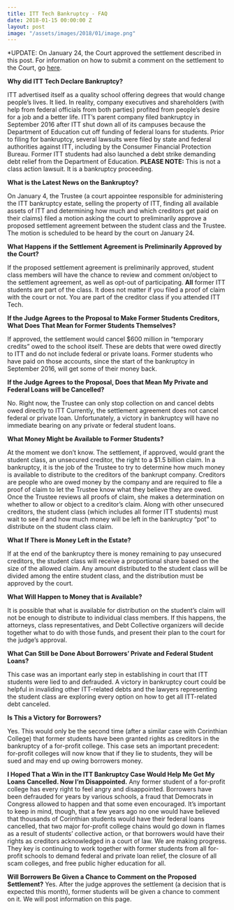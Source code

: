 ```yaml
---
title: ITT Tech Bankruptcy - FAQ
date: 2018-01-15 00:00:00 Z
layout: post
image: "/assets/images/2018/01/image.png"
---
```


*UPDATE: On January 24, the Court approved the settlement described in this post. For information on how to submit a comment on the settlement to the Court, go [here](http://docs.google.com/document/d/1H0xr8htYBXtdpBoIxT4J5-fZvM5lfQLmsG2abj_g7zE/edit). 

**Why did ITT Tech Declare Bankruptcy?**

ITT advertised itself as a quality school offering degrees that would change people’s lives. It lied. In reality, company executives and shareholders (with help from federal officials from both parties) profited from people’s desire for a job and a better life. ITT’s parent company filed bankruptcy in September 2016 after ITT shut down all of its campuses because the Department of Education cut off funding of federal loans for students. Prior to filing for bankruptcy, several lawsuits were filed by state and federal authorities against ITT, including by the Consumer Financial Protection Bureau. Former ITT students had also launched a debt strike demanding debt relief from the Department of Education. **PLEASE NOTE:** This is not a class action lawsuit. It is a bankruptcy proceeding. 

**What is the Latest News on the Bankruptcy?**

On January 4, the Trustee (a court appointee responsible for administering the ITT bankruptcy estate, selling the property of ITT, finding all available assets of ITT and determining how much and which creditors get paid on their claims) filed a motion asking the court to preliminarily approve a proposed settlement agreement between the student class and the Trustee.  The motion is scheduled to be heard by the court on January 24. 

**What Happens if the Settlement Agreement is Preliminarily Approved by the Court?**

If the proposed settlement agreement is preliminarily approved, student class members will have the chance to review and comment on/object to the settlement agreement, as well as opt-out of participating. **All** former ITT students are part of the class. It does not matter if you filed a proof of claim with the court or not. You are part of the creditor class if you attended ITT Tech. 

**If the Judge Agrees to the Proposal to Make Former Students Creditors, What Does That Mean for Former Students Themselves?**

If approved, the settlement would cancel $600 million in “temporary credits” owed to the school itself. These are debts that were owed directly to ITT and do not include federal or private loans. Former students who have paid on those accounts, since the start of the bankruptcy in September 2016, will get some of their money back.
 
**If the Judge Agrees to the Proposal, Does that Mean My Private and Federal Loans will be Cancelled?**

No. Right now, the Trustee can only stop collection on and cancel debts owed directly to ITT Currently, the settlement agreement does not cancel federal or private loan. Unfortunately, a victory in bankruptcy will have no immediate bearing on any private or federal student loans. 
 
**What Money Might be Available to Former Students?**

At the moment we don’t know. The settlement, if approved, would grant the student class, an unsecured creditor, the right to a $1.5 billion claim. In a bankruptcy, it is the job of the Trustee to try to determine how much money is available to distribute to the creditors of the bankrupt company. Creditors are people who are owed money by the company and are required to file a proof of claim to let the Trustee know what they believe they are owed. Once the Trustee reviews all proofs of claim, she makes a determination on whether to allow or object to a creditor’s claim. Along with other unsecured creditors, the student class (which includes all former ITT students) must wait to see if and how much money will be left in the bankruptcy “pot” to distribute on the student class claim. 

**What If There is Money Left in the Estate?**

If at the end of the bankruptcy there is money remaining to pay unsecured creditors, the student class will receive a proportional share based on the size of the allowed claim. Any amount distributed to the student class will be divided among the entire student class, and the distribution must be approved by the court. 

**What Will Happen to Money that is Available?**

It is possible that what is available for distribution on the student’s claim will not be enough to distribute to individual class members. If this happens, the attorneys, class representatives, and Debt Collective organizers will decide together what to do with those funds, and present their plan to the court for the judge’s approval.
 
**What Can Still be Done About Borrowers’ Private and Federal Student Loans?**

This case was an important early step in establishing in court that ITT students were lied to and defrauded. A victory in bankruptcy court could be helpful in invaliding other ITT-related debts and the lawyers representing the student class are exploring every option on how to get all ITT-related debt canceled. 
 
**Is This a Victory for Borrowers?**

Yes. This would only be the second time (after a similar case with Corinthian College) that former students have been granted rights as creditors in the bankruptcy of a for-profit college. This case sets an important precedent: for-profit colleges will now know that if they lie to students, they will be sued and may end up owing borrowers money. 
 
**I Hoped That a Win in the ITT Bankruptcy Case Would Help Me Get My Loans Cancelled. Now I’m Disappointed.**
Any former student of a for-profit college has every right to feel angry and disappointed. Borrowers have been defrauded for years by various schools, a fraud that Democrats in Congress allowed to happen and that some even encouraged. It’s important to keep in mind, though, that a few years ago no one would have believed that thousands of Corinthian students would have their federal loans cancelled, that two major for-profit college chains would go down in flames as a result of students’ collective action, or that borrowers would have their rights as creditors acknowledged in a court of law. We are making progress. They key is continuing to work together with former students from all for-profit schools to demand federal and private loan relief, the closure of all scam colleges, and free public higher education for all. 

**Will Borrowers Be Given a Chance to Comment on the Proposed Settlement?**
Yes. After the judge approves the settlement (a decision that is expected this month), former students will be given a chance to comment on it. We will post information on this page. 


